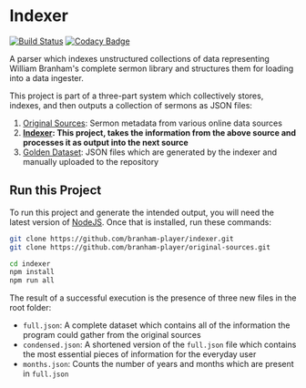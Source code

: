 # Indexer

[![Build Status](https://dev.azure.com/branham-player/indexer/_apis/build/status/branham-player.indexer?branchName=develop)](https://dev.azure.com/branham-player/indexer/_build/latest?definitionId=2&branchName=develop) [![Codacy Badge](https://api.codacy.com/project/badge/Grade/ec56f20e947048bfa625922e210fe0fb)](https://www.codacy.com/app/branham-player/indexer?utm_source=github.com&amp;utm_medium=referral&amp;utm_content=branham-player/indexer&amp;utm_campaign=Badge_Grade)

A parser which indexes unstructured collections of data representing William Branham's complete sermon library and structures them for loading into a data ingester.

This project is part of a three-part system which collectively stores, indexes, and then outputs a collection of sermons as JSON files:

1.  [Original Sources](https://github.com/branham-player/original-sources): Sermon metadata from various online data sources
2.  **[Indexer](https://github.com/branham-player/indexer): This project, takes the information from the above source and processes it as output into the next source**
3.  [Golden Dataset](https://github.com/branham-player/golden-dataset): JSON files which are generated by the indexer and manually uploaded to the repository

## Run this Project

To run this project and generate the intended output, you will need the latest version of [NodeJS](https://nodejs.org/en/download/). Once that is installed, run these commands:

```bash
git clone https://github.com/branham-player/indexer.git
git clone https://github.com/branham-player/original-sources.git

cd indexer
npm install
npm run all
```

The result of a successful execution is the presence of three new files in the root folder:

-   `full.json`: A complete dataset which contains all of the information the program could gather from the original sources
-   `condensed.json`: A shortened version of the `full.json` file which contains the most essential pieces of information for the everyday user
-   `months.json`: Counts the number of years and months which are present in `full.json`
